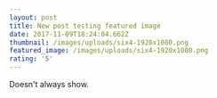```yaml
---
layout: post
title: New post testing featured image
date: 2017-11-09T18:24:04.662Z
thumbnail: /images/uploads/six4-1920x1080.png
featured_image: /images/uploads/six4-1920x1080.png
rating: '5'
---
```

Doesn't always show.
